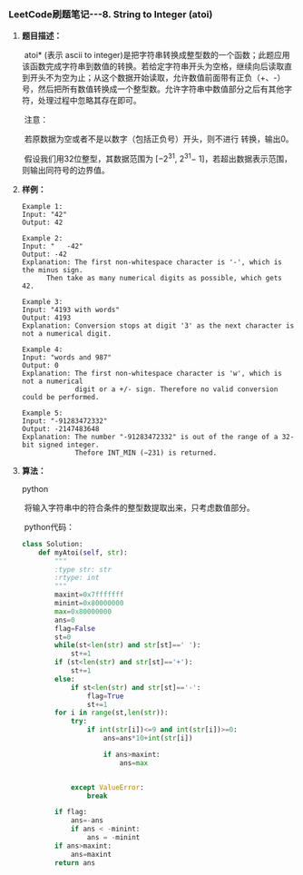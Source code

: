 ### LeetCode刷题笔记---8. String to Integer (atoi)

[题目来源]: https://leetcode.com/problems/string-to-integer-atoi/

1. **题目描述：**

   ​	atoi* (表示 ascii to integer)是把字符串转换成整型数的一个函数；此题应用该函数完成字符串到数值的转换。若给定字符串开头为空格，继续向后读取直到开头不为空为止；从这个数据开始读取，允许数值前面带有正负（+、-）号，然后把所有数值转换成一个整型数。允许字符串中数值部分之后有其他字符，处理过程中忽略其存在即可。

   ​	注意：

   ​		若原数据为空或者不是以数字（包括正负号）开头，则不进行				转换，输出0。

   ​		假设我们用32位整型，其数据范围为 [−2<sup>31</sup>,  2<sup>31</sup>− 1]，若超出数据表示范围，则输出同符号的边界值。

2. **样例：**

   ```
   Example 1:
   Input: "42"
   Output: 42
   
   Example 2:
   Input: "   -42"
   Output: -42
   Explanation: The first non-whitespace character is '-', which is the minus sign.
         Then take as many numerical digits as possible, which gets 42.
   
   Example 3:
   Input: "4193 with words"
   Output: 4193
   Explanation: Conversion stops at digit '3' as the next character is not a numerical digit.
   
   Example 4:
   Input: "words and 987"
   Output: 0
   Explanation: The first non-whitespace character is 'w', which is not a numerical 
                digit or a +/- sign. Therefore no valid conversion could be performed.
   
   Example 5:
   Input: "-91283472332"
   Output: -2147483648
   Explanation: The number "-91283472332" is out of the range of a 32-bit signed integer.
                Thefore INT_MIN (−231) is returned.
   ```

3. **算法：**

   python

   ​	将输入字符串中的符合条件的整型数提取出来，只考虑数值部分。

   ​	python代码：

   ```python
   class Solution:
       def myAtoi(self, str):
           """
           :type str: str
           :rtype: int
           """
           maxint=0x7fffffff
           minint=0x80000000
           max=0x80000000
           ans=0
           flag=False
           st=0
           while(st<len(str) and str[st]==' '):
               st+=1
           if (st<len(str) and str[st]=='+'):
               st+=1
           else:
               if st<len(str) and str[st]=='-':
                   flag=True
                   st+=1
           for i in range(st,len(str)):
               try:
                   if int(str[i])<=9 and int(str[i])>=0:
                       ans=ans*10+int(str[i])
   
                       if ans>maxint:
                           ans=max
   
   
               except ValueError:
                   break
   
           if flag:
               ans=-ans
               if ans < -minint:
                   ans = -minint
           if ans>maxint:
               ans=maxint
           return ans
   ```
